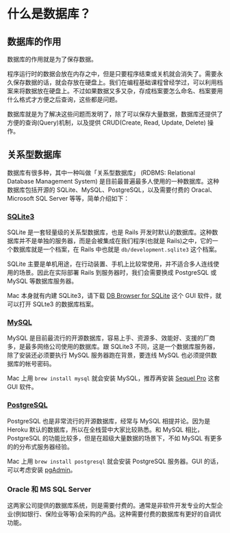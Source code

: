 # 什么是数据库？
## 数据库的作用
数据库的作用就是为了保存数据。

程序运行时的数据会放在内存之中，但是只要程序结束或关机就会消失了。需要永久保存数据的话，就会存放在硬盘上。我们在编程基础课程曾经学过，可以利用档案来将数据放在硬盘上。不过如果数据又多又杂，存成档案要怎么命名、档案要用什么格式才方便之后查询，这些都是问题。

数据库就是为了解决这些问题而发明了，除了可以保存大量数据，数据库还提供了方便的查询(Query)机制，以及提供 CRUD(Create, Read, Update, Delete) 操作。

## 关系型数据库

数据库有很多种，其中一种叫做「关系型数据库」 (RDBMS: Relational Database Management System) 是目前最普遍最多人使用的一种数据库。这种数据库包括开源的 SQLite、MySQL、PostgreSQL，以及需要付费的 Oracal、Microsoft SQL Server 等等，简单介绍如下：

### [SQLite3](https://www.sqlite.org)

SQLite 是一套轻量级的关系型数据库，也是 Rails 开发时默认的数据库。这种数据库并不是单独的服务器，而是会被集成在我们程序(也就是 Rails)之中，它的一个数据库就是一个档案，在 Rails 中也就是 `db/development.sqlite3` 这个档案。

SQLite 主要是单机用途，在行动装置、手机上比较常使用，并不适合多人连线使用的场景。因此在实际部署 Rails 到服务器时，我们会需要换成 PostgreSQL 或 MySQL 等数据库服务器。

Mac 本身就有内建 SQLite3，请下载 [DB Browser for SQLite](http://sqlitebrowser.org) 这个 GUI 软件，就可以打开 SQLte3 的数据库档案。

### [MySQL](https://www.mysql.com)

MySQL 是目前最流行的开源数据库，容易上手、资源多、效能好、支援的厂商多，是最多网络公司使用的数据库。跟 SQLite3 不同，这是一个数据库服务器，除了安装还必须要执行 MySQL 服务器跑在背景，要连线 MySQL 也必须提供数据库的帐号密码。

Mac 上用 `brew install mysql` 就会安装 MySQL，推荐再安装 [Sequel Pro](https://www.sequelpro.com) 这套 GUI 软件。

### [PostgreSQL](https://www.postgresql.org)

PostgreSQL 也是非常流行的开源数据库，经常与 MySQL 相提并论。因为是 Heroku 默认的数据库，所以在全栈营中大家比较熟悉。和 MySQL 相比，PostgreSQL 的功能比较多，但是在超级大量数据的场景下，不如 MySQL 有更多的的分布式服务器经验。

Mac 上用 `brew install postgresql` 就会安装 PostgreSQL 服务器。GUI 的话，可以考虑安装 [pgAdmin](https://www.pgadmin.org)。

### Oracle 和 MS SQL Server

这两家公司提供的数据库系统，则是需要付费的。通常是非软件开发专业的大型企业(例如银行、保险业等等)会采购的产品。这种需要付费的数据库有更好的自调优功能。
